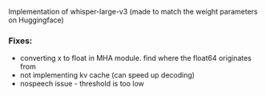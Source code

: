 Implementation of whisper-large-v3 (made to match the weight parameters on Huggingface)


### Fixes:
* converting x to float in MHA module. find where the float64 originates from
* not implementing kv cache (can speed up decoding)
* nospeech issue - threshold is too low
